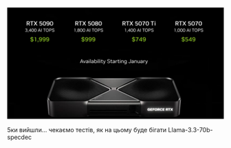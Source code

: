 <!--
date: 2025-02-02T23:23:04.624Z
photo: ![Photo](2025-01-07-15-29-44.jpg)


-->

![Photo](2025-01-07-15-29-44.jpg)

5ки вийшли... чекаємо тестів, як на цьому буде бігати Llama-3.3-70b-specdec